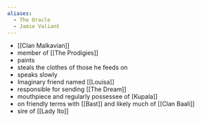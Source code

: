```yaml
---
aliases:
  - The Oracle
  - Jamie Valiant
---
```

- [[Clan Malkavian]]
- member of [[The Prodigies]]
- paints
- steals the clothes of those he feeds on
- speaks slowly
- Imaginary friend named [[Louisa]]
- responsible for sending [[The Dream]]
- mouthpiece and regularly possessee of [Kupala]]
- on friendly terms with [[Bast]] and likely much of [[Clan Baali]]
- sire of [[Lady Ito]]
